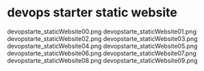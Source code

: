 # devops starter static website  

devopstarte_staticWebsite00.png
devopstarte_staticWebsite01.png
devopstarte_staticWebsite02.png
devopstarte_staticWebsite03.png
devopstarte_staticWebsite04.png
devopstarte_staticWebsite05.png
devopstarte_staticWebsite06.png
devopstarte_staticWebsite07.png
devopstarte_staticWebsite08.png
devopstarte_staticWebsite09.png
